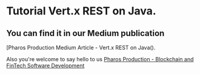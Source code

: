 # Tutorial Vert.x REST on Java.

## You can find it in our Medium publication
[Pharos Production Medium Article - Vert.x REST on Java().

Also you're welcome to say hello to us
[Pharos Production - Blockchain and FinTech Software Development](https://pharosproduction.com)
